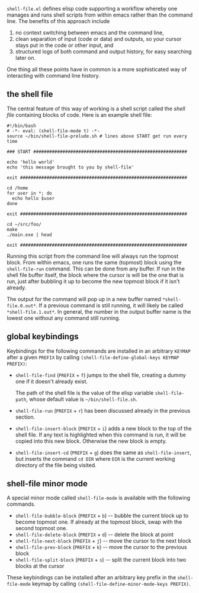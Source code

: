 `shell-file.el` defines elisp code supporting a workflow whereby one
manages and runs shell scripts from within emacs rather than the
command line.  The benefits of this approach include

  1. no context switching between emacs and the command line,
  2. clean separation of input (code or data) and outputs, so your
     cursor stays put in the code or other input, and
  3. structured logs of both command and output history, for easy
     searching later on.

One thing all these points have in common is a more sophisticated 
way of interacting with command line history. 

## the shell file ##

The central feature of this way of working is a shell script called
the *shell file* containing blocks of code.  Here is an example shell
file:

    #!/bin/bash
    # -*- eval: (shell-file-mode t) -*-
    source ~/bin/shell-file-prelude.sh # lines above START get run every time

    ### START ##########################################################

    echo 'hello world'
    echo 'this message brought to you by shell-file'

    exit ###############################################################

    cd /home
    for user in *; do
      echo hello $user
    done

    exit ###############################################################

    cd ~/src/foo/
    make
    ./main.exe | head

    exit ###############################################################

Running this script from the command line will always run the topmost
block.  From within emacs, one runs the same (topmost) block using the
`shell-file-run` command.  This can be done from any buffer.  If run
in the shell file buffer itself, the block where the cursor is will be
the one that is run, just after bubbling it up to become the new
topmost block if it isn't already.

The output for the command will pop up in a new buffer named
`*shell-file.0.out*`.  If a previous command is still running, it will
likely be called `*shell-file.1.out*`.  In general, the number in the
output buffer name is the lowest one without any command still
running.

## global keybindings ##

Keybindings for the following commands are installed in an arbitrary
`KEYMAP` after a given `PREFIX` by calling
`(shell-file-define-global-keys KEYMAP PREFIX)`:

  + `shell-file-find` (`PREFIX` + `f`) jumps to the shell file,
    creating a dummy one if it doesn't already exist.

    The path of the shell file is the value of the elisp variable
    `shell-file-path`, whose default value is `~/bin/shell-file.sh`.

  + `shell-file-run` (`PREFIX` + `r`) has been discussed already in
    the previous section.

  + `shell-file-insert-block` (`PREFIX` + `i`) adds a new block to the
    top of the shell file.  If any text is highlighted when this
    command is run, it will be copied into this new block.  Otherwise
    the new block is empty.

  + `shell-file-insert-cd` (`PREFIX` + `g`) does the same as
    `shell-file-insert`, but inserts the command `cd DIR` where `DIR`
    is the current working directory of the file being visited.

## shell-file minor mode ##

A special minor mode called `shell-file-mode` is available with 
the following commands.

  + `shell-file-bubble-block` (`PREFIX` + `b`) -- bubble the current block up to become
    topmost one.  If already at the topmost block, swap with the
    second topmost one.
  + `shell-file-delete-block` (`PREFIX` + `d`) -- delete the block at point
  + `shell-file-next-block` (`PREFIX` + `j`) -- move the cursor to the next block
  + `shell-file-prev-block` (`PREFIX` + `k`) -- move the cursor to the previous block
  + `shell-file-split-block` (`PREFIX` + `s`) -- split the current block into two blocks
    at the cursor

These keybindings can be installed after an arbitrary key prefix in
the `shell-file-mode` keymap by calling
`(shell-file-define-minor-mode-keys PREFIX)`.
